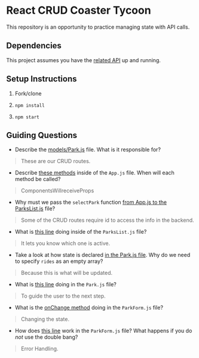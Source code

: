 # React CRUD Coaster Tycoon

This repository is an opportunity to practice managing state with API calls.

## Dependencies

This project assumes you have the [related API](https://github.com/bwreid/react-crud-coaster-tycoon-api) up and running.

## Setup Instructions

1. Fork/clone

1. `npm install`

1. `npm start`

## Guiding Questions

* Describe the [models/Park.js](https://github.com/bwreid/react-crud-coaster-tycoon/blob/master/src/models/Park.js) file. What is it responsible for?
> These are our CRUD routes.

* Describe [these methods](https://github.com/bwreid/react-crud-coaster-tycoon/blob/master/src/App.js#L16-L27) inside of the `App.js` file. When will each method be called?
> ComponentsWillreceiveProps

* Why must we pass the `selectPark` function [from App.js to the ParksList.js](https://github.com/bwreid/react-crud-coaster-tycoon/blob/master/src/components/ParksList.js) file?
> Some of the CRUD routes require id to access the info in the backend.

* What is [this line](https://github.com/bwreid/react-crud-coaster-tycoon/blob/master/src/components/ParksList.js#L5) doing inside of the `ParksList.js` file?
> It lets you know which one is active.

* Take a look at how state is declared [in the Park.js file](https://github.com/bwreid/react-crud-coaster-tycoon/blob/master/src/components/Park.js#L6-L8). Why do we need to specify `rides` as an empty array?
> Because this is what will be updated. 

* What is [this line](https://github.com/bwreid/react-crud-coaster-tycoon/blob/master/src/components/Park.js#L23) doing in the `Park.js` file?
> To guide the user to the next step.

* What is the [onChange method](https://github.com/bwreid/react-crud-coaster-tycoon/blob/master/src/components/ParkForm.js#L15-L19) doing in the `ParkForm.js` file?
> Changing the state.

* How does [this line](https://github.com/bwreid/react-crud-coaster-tycoon/blob/master/src/components/ParkForm.js#L49) work in the `ParkForm.js` file? What happens if you do _not_ use the double bang?
> Error Handling.
